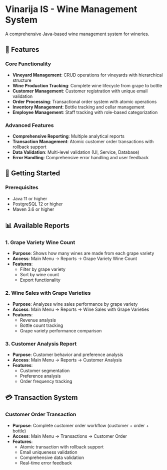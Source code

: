 # Vinarija IS - Wine Management System

A comprehensive Java-based wine management system for wineries.

## 🍷 Features

### Core Functionality
- **Vineyard Management**: CRUD operations for vineyards with hierarchical structure
- **Wine Production Tracking**: Complete wine lifecycle from grape to bottle
- **Customer Management**: Customer registration with unique email validation
- **Order Processing**: Transactional order system with atomic operations
- **Inventory Management**: Bottle tracking and cellar management
- **Employee Management**: Staff tracking with role-based categorization

### Advanced Features
- **Comprehensive Reporting**: Multiple analytical reports 
- **Transaction Management**: Atomic customer order transactions with rollback support
- **Data Validation**: Multi-level validation (UI, Service, Database)
- **Error Handling**: Comprehensive error handling and user feedback

## 🚀 Getting Started

### Prerequisites
- Java 11 or higher
- PostgreSQL 12 or higher
- Maven 3.6 or higher


## 📊 Available Reports

### 1. Grape Variety Wine Count
- **Purpose**: Shows how many wines are made from each grape variety
- **Access**: Main Menu → Reports → Grape Variety Wine Count
- **Features**: 
  - Filter by grape variety
  - Sort by wine count
  - Export functionality

### 2. Wine Sales with Grape Varieties
- **Purpose**: Analyzes wine sales performance by grape variety
- **Access**: Main Menu → Reports → Wine Sales with Grape Varieties
- **Features**:
  - Revenue analysis
  - Bottle count tracking
  - Grape variety performance comparison

### 3. Customer Analysis Report
- **Purpose**: Customer behavior and preference analysis
- **Access**: Main Menu → Reports → Customer Analysis
- **Features**:
  - Customer segmentation
  - Preference analysis
  - Order frequency tracking

## 💳 Transaction System

### Customer Order Transaction
- **Purpose**: Complete customer order workflow (customer + order + bottle)
- **Access**: Main Menu → Transactions → Customer Order
- **Features**:
  - Atomic transaction with rollback support
  - Email uniqueness validation
  - Comprehensive data validation
  - Real-time error feedback
